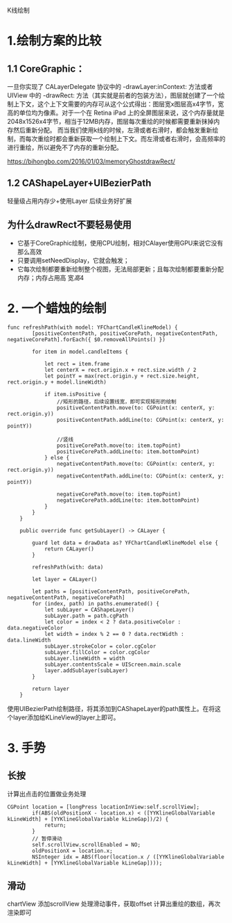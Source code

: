 K线绘制
# 1.绘制方案的比较
## 1.1 CoreGraphic：
一旦你实现了 CALayerDelegate 协议中的 -drawLayer:inContext: 方法或者 UIView 中的 -drawRect: 方法（其实就是前者的包装方法），图层就创建了一个绘制上下文，这个上下文需要的内存可从这个公式得出：图层宽x图层高x4字节，宽高的单位均为像素。对于一个在 Retina iPad 上的全屏图层来说，这个内存量就是 2048x1526x4字节，相当于12MB内存，图层每次重绘的时候都需要重新抹掉内存然后重新分配。
而当我们使用k线的时候，左滑或者右滑时，都会触发重新绘制，而每次重绘时都会重新获取一个绘制上下文。而左滑或者右滑时，会高频率的进行重绘，所以避免不了内存的重新分配。

https://bihongbo.com/2016/01/03/memoryGhostdrawRect/

## 1.2 CAShapeLayer+UIBezierPath
轻量级占用内存少+使用Layer 后续业务好扩展

## 为什么drawRect不要轻易使用
- 它基于CoreGraphic绘制，使用CPU绘制，相对CAlayer使用GPU来说它没有那么高效
- 只要调用setNeedDisplay，它就会触发；
- 它每次绘制都要重新绘制整个视图，无法局部更新；且每次绘制都要重新分配内存；内存占用高 宽*高*4

# 2. 一个蜡烛的绘制
```
func refreshPath(with model: YFChartCandleKlineModel) {
        [positiveContentPath, positiveCorePath, negativeContentPath, negativeCorePath].forEach({ $0.removeAllPoints() })
        
        for item in model.candleItems {
            
            let rect = item.frame
            let centerX = rect.origin.x + rect.size.width / 2
            let pointY = max(rect.origin.y + rect.size.height, rect.origin.y + model.lineWidth)
            
            if item.isPositive {
                //矩形的路径，后续设置线宽，即可实现矩形的绘制
                positiveContentPath.move(to: CGPoint(x: centerX, y: rect.origin.y))
                positiveContentPath.addLine(to: CGPoint(x: centerX, y: pointY))
                
                //竖线
                positiveCorePath.move(to: item.topPoint)
                positiveCorePath.addLine(to: item.bottomPoint)
            } else {
                negativeContentPath.move(to: CGPoint(x: centerX, y: rect.origin.y))
                negativeContentPath.addLine(to: CGPoint(x: centerX, y: pointY))
                
                negativeCorePath.move(to: item.topPoint)
                negativeCorePath.addLine(to: item.bottomPoint)
            }
        }
    }
    
    public override func getSubLayer() -> CALayer {
        
        guard let data = drawData as? YFChartCandleKlineModel else {
            return CALayer()
        }
        
        refreshPath(with: data)
        
        let layer = CALayer()
        
        let paths = [positiveContentPath, positiveCorePath, negativeContentPath, negativeCorePath]
        for (index, path) in paths.enumerated() {
            let subLayer = CAShapeLayer()
            subLayer.path = path.cgPath
            let color = index < 2 ? data.positiveColor : data.negativeColor
            let width = index % 2 == 0 ? data.rectWidth : data.lineWidth
            subLayer.strokeColor = color.cgColor
            subLayer.fillColor = color.cgColor
            subLayer.lineWidth = width
            subLayer.contentsScale = UIScreen.main.scale
            layer.addSublayer(subLayer)
        }
        
        return layer
    }
```
使用UIBezierPath绘制路径，将其添加到CAShapeLayer的path属性上。在将这个layer添加给KLineView的layer上即可。

# 3. 手势
## 长按
计算出点击的位置做业务处理
```
CGPoint location = [longPress locationInView:self.scrollView];
        if(ABS(oldPositionX - location.x) < ([YYKlineGlobalVariable kLineWidth] + [YYKlineGlobalVariable kLineGap])/2) {
            return;
        }
        // 暂停滑动
        self.scrollView.scrollEnabled = NO;
        oldPositionX = location.x;
        NSInteger idx = ABS(floor(location.x / ([YYKlineGlobalVariable kLineWidth] + [YYKlineGlobalVariable kLineGap])));
```

## 滑动
chartView 添加scrollView 处理滑动事件，获取offset 计算出重绘的数组，再次渲染即可

